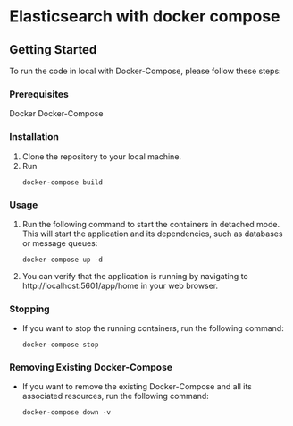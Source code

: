 # Elasticsearch with docker compose

## Getting Started

To run the code in local with Docker-Compose, please follow these steps:

### Prerequisites

Docker
Docker-Compose

### Installation

1. Clone the repository to your local machine.
2. Run
    ```shell
    docker-compose build
    ```

### Usage

1. Run the following command to start the containers in detached mode. This will start the application and its
   dependencies, such as databases or message queues:
    ```shell
    docker-compose up -d
    ```
2. You can verify that the application is running by navigating to http://localhost:5601/app/home in your web browser.

### Stopping

* If you want to stop the running containers, run the following command:
    ```shell
    docker-compose stop
    ```

### Removing Existing Docker-Compose

* If you want to remove the existing Docker-Compose and all its associated resources, run the following command:
    ```shell
    docker-compose down -v
    ```
